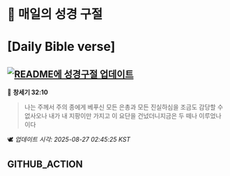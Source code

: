 # 🙏 매일의 성경 구절
# [Daily Bible verse]
## [![README에 성경구절 업데이트](https://github.com/DONGSUKA/first_test/actions/workflows/update-readme-bible.yml/badge.svg)](https://github.com/DONGSUKA/first_test/actions/workflows/update-readme-bible.yml)
<!-- START_BIBLE_VERSE -->
📖 **창세기 32:10**
> 나는 주께서 주의 종에게 베푸신 모든 은총과 모든 진실하심을 조금도 감당할 수 없사오나 내가 내 지팡이만 가지고 이 요단을 건넜더니지금은 두 떼나 이루었나이다

🕊️ _업데이트 시각: 2025-08-27 02:45:25 KST_
  <!-- END_BIBLE_VERSE -->
## GITHUB_ACTION
